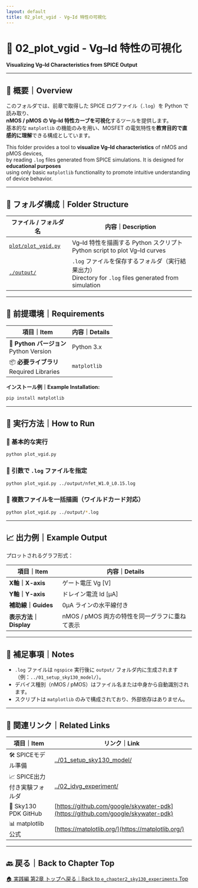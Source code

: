 ```yaml
---
layout: default
title: 02_plot_vgid - Vg–Id 特性の可視化
---
```


# 📘 02_plot_vgid - Vg–Id 特性の可視化  
**Visualizing Vg–Id Characteristics from SPICE Output**

---

## 📄 概要｜Overview

このフォルダでは、前章で取得した SPICE ログファイル（`.log`）を Python で読み取り、  
**nMOS / pMOS の Vg–Id 特性カーブを可視化**するツールを提供します。  
基本的な `matplotlib` の機能のみを用い、MOSFET の電気特性を**教育目的で直感的に理解**できる構成としています。

This folder provides a tool to **visualize Vg–Id characteristics** of nMOS and pMOS devices,  
by reading `.log` files generated from SPICE simulations. It is designed for **educational purposes**  
using only basic `matplotlib` functionality to promote intuitive understanding of device behavior.

---

## 📁 フォルダ構成｜Folder Structure

| ファイル / フォルダ名 | 内容｜Description |
|------------------------|----------------------------------------------------------|
| [`plot/plot_vgid.py`](./plot/plot_vgid.py) | Vg–Id 特性を描画する Python スクリプト<br>Python script to plot Vg–Id curves |
| [`./output/`](./output/) | `.log` ファイルを保存するフォルダ（実行結果出力）<br>Directory for `.log` files generated from simulation |

---

## 🔧 前提環境｜Requirements

| 項目｜Item | 内容｜Details |
|------------|------------------------|
| 🐍 **Python バージョン**<br>Python Version | Python 3.x |
| 📦 **必要ライブラリ**<br>Required Libraries | `matplotlib` |

**インストール例｜Example Installation:**

```bash
pip install matplotlib
```

---

## 🚀 実行方法｜How to Run

### 🔹 基本的な実行

```bash
python plot_vgid.py
```

### 🔹 引数で `.log` ファイルを指定

```bash
python plot_vgid.py ../output/nfet_W1.0_L0.15.log
```

### 🔹 複数ファイルを一括描画（ワイルドカード対応）

```bash
python plot_vgid.py ../output/*.log
```

---

## 📈 出力例｜Example Output

プロットされるグラフ形式：

| 項目｜Item | 内容｜Details |
|--------|-----------------------------|
| **X軸｜X-axis** | ゲート電圧 Vg [V] |
| **Y軸｜Y-axis** | ドレイン電流 Id [μA] |
| **補助線｜Guides** | 0μA ラインの水平線付き |
| **表示方法｜Display** | nMOS / pMOS 両方の特性を同一グラフに重ねて表示 |

---

## 📝 補足事項｜Notes

- `.log` ファイルは `ngspice` 実行後に `output/` フォルダ内に生成されます（例：`../01_setup_sky130_model/`）。
- デバイス種別（nMOS / pMOS）はファイル名または中身から自動識別されます。
- スクリプトは `matplotlib` のみで構成されており、外部依存はありません。

---

## 🔗 関連リンク｜Related Links

| 項目｜Item | リンク｜Link |
|--------|-------------------------|
| 🛠️ SPICEモデル準備 | [../01_setup_sky130_model/](../01_setup_sky130_model/) |
| 📈 SPICE出力付き実験フォルダ | [../02_idvg_experiment/](../02_idvg_experiment/) |
| 💾 Sky130 PDK GitHub | [https://github.com/google/skywater-pdk](https://github.com/google/skywater-pdk) |
| 📊 matplotlib公式 | [https://matplotlib.org/](https://matplotlib.org/) |

---

## 🔙 戻る｜Back to Chapter Top

[🏠 実践編 第2章 トップへ戻る｜Back to `e_chapter2_sky130_experiments` Top](../README.md)
